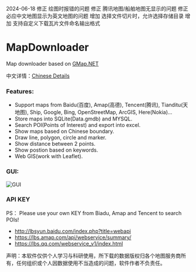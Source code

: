 2024-06-18
修正 绘图时报错的问题
修正 腾讯地图/船舶地图无显示的问题
修正 必应中文地图显示为英文地图的问题
增加 选择文件切片时，允许选择存储目录
增加 支持自定义下载瓦片文件命名输出格式


# MapDownloader
Map downloader based on [GMap.NET](https://github.com/radioman/greatmaps)

中文详情：[Chinese Details](https://www.cnblogs.com/luxiaoxun/p/4454880.html)
### Features:
* Support maps from Baidu(百度), Amap(高德), Tencent(腾讯), Tianditu(天地图), Ship, Google, Bing, OpenStreetMap, ArcGIS, Here(Nokia)...
* Store maps into SQLite(Data.gmdb) and MYSQL.
* Search POI(Points of Interest) and export into excel.
* Show maps based on Chinese boundary.
* Draw line, polygon, circle and marker.
* Show distance between 2 points.
* Show postion based on keywords.
* Web GIS(work with Leaflet).
### GUI:
![GUI](https://github.com/luxiaoxun/MapDownloader/blob/master/Info/GUI.png)

### API KEY
PS： Please use your own KEY from Biadu, Amap and Tencent to search POIs! 
* http://lbsyun.baidu.com/index.php?title=webapi
* https://lbs.amap.com/api/webservice/summary/
* https://lbs.qq.com/webservice_v1/index.html

声明：本软件仅供个人学习与科研使用，所下载的数据版权归各个地图服务商所有，任何组织或个人因数据使用不当造成的问题，软件作者不负责任。

